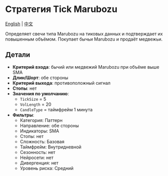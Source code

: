 # Стратегия Tick Marubozu
[English](README.md) | [中文](README_cn.md)

Определяет свечи типа Marubozu на тиковых данных и подтверждает их повышенным объёмом. Покупает бычьи Marubozu и продаёт медвежьи.

## Детали

- **Критерий входа**: бычий или медвежий Marubozu при объёме выше SMA
- **Длин/Шорт**: обе стороны
- **Критерий выхода**: противоположный сигнал
- **Стопы**: нет
- **Значения по умолчанию**:
  - `TickSize` = 5
  - `VolLength` = 20
  - `CandleType` = таймфрейм 1 минута
- **Фильтры**:
  - Категория: Паттерн
  - Направление: обе стороны
  - Индикаторы: SMA
  - Стопы: нет
  - Сложность: Базовая
  - Таймфрейм: Внутридневной
  - Сезонность: нет
  - Нейросети: нет
  - Дивергенция: нет
  - Уровень риска: Средний
